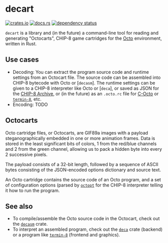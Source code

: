 decart
======
[![crates.io](https://img.shields.io/crates/v/decart.svg)](https://crates.io/crates/decart)
[![docs.rs](https://img.shields.io/docsrs/decart.svg)](https://docs.rs/decart)
[![dependency status](https://deps.rs/crate/decart/0.0.3/status.svg)](https://deps.rs/crate/decart/)

`decart` is a library and (in the future) a command-line tool for reading and generating "Octocarts",
CHIP-8 game cartridges for the [Octo](https://github.com/JohnEarnest/Octo) environment, written in Rust.

Use cases
---------

* Decoding: You can extract the program source code and runtime settings from an
  Octocart file. The source code can be assembled into CHIP-8 bytecode with Octo or
  [`decasm`]. The runtime settings can be given to a CHIP-8 interpreter like Octo or
  [`deca`], or saved as JSON for the [CHIP-8
  Archive](https://github.com/JohnEarnest/chip8Archive),
or (in the future) as an `.octo.rc` file for [C-Octo](https://github.com/JohnEarnest/c-octo) or [`termin-8`](https://crates.io/crates/termin-8), etc.
* Encoding: TODO

Octocarts
---------

Octo cartridge files, or Octocarts, are GIF89a images with a payload steganographically
embedded in one or more animation frames. Data is stored in the least significant
bits of colors, 1 from the red/blue channels and 2 from the green channel,
allowing us to pack a hidden byte into every 2 successive pixels.

The payload consists of a 32-bit length, followed by a sequence of ASCII bytes
consisting of the JSON-encoded options dictionary and source text.

An Octo cartridge contains the source code of an Octo program, and a set of
configuration options (parsed by [`octopt`](https://crates.io/crates/octopt)
for the CHIP-8 interpreter telling it how to run the program.

See also
--------

* To compile/assemble the Octo source code in the Octocart, check out the [`decasm`](https://crates.io/crates/decasm) crate.
* To interpret an assembled program, check out the [`deca`](https://crates.io/crates/deca) crate (backend) or
  a program like [`termin-8`](https://crates.io/crates/termin-8) (frontend and graphics).
